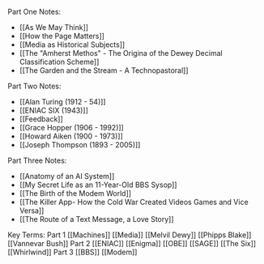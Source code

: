 Part One Notes:
- [[As We May Think]]
- [[How the Page Matters]]
- [[Media as Historical Subjects]]
- [[The "Amherst Methos" - The Origina of the Dewey Decimal Classification Scheme]]
- [[The Garden and the Stream - A Technopastoral]]

Part Two Notes:
- [[Alan Turing (1912 - 54)]]
- [[ENIAC SIX (1943)]]
- [[Feedback]]
- [[Grace Hopper (1906 - 1992)]]
- [[Howard Aiken (1900 - 1973)]]
- [[Joseph Thompson (1893 - 2005)]]

Part Three Notes:
- [[Anatomy of an AI System]]
- [[My Secret Life as an 11-Year-Old BBS Sysop]]
- [[The Birth of the Modem World]]
- [[The Killer App- How the Cold War Created Videos Games and Vice Versa]]
- [[The Route of a Text Message, a Love Story]]

Key Terms:
	Part 1
		[[Machines]]
		[[Media]]
		[[Melvil Dewy]]
		[[Phipps Blake]]
		[[Vannevar Bush]]
	Part 2
		[[ENIAC]]
		[[Enigma]]
		[[OBE]]
		[[SAGE]]
		[[The Six]]
		[[Whirlwind]]
	Part 3
		[[BBS]]
		[[Modem]]
